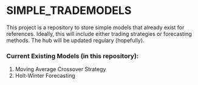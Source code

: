 # SIMPLE_TRADEMODELS
This project is a repository to store simple models that already exist for references.
Ideally, this will include either trading strategies or forecasting methods.
The hub will be updated regulary (hopefully).

### Current Existing Models (in this repository):
1. Moving Average Crossover Strategy
2. Holt-Winter Forecasting
